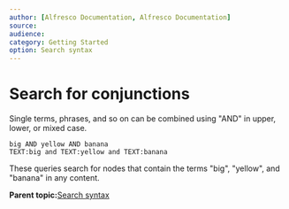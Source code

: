 ```yaml
---
author: [Alfresco Documentation, Alfresco Documentation]
source: 
audience: 
category: Getting Started
option: Search syntax
---
```


# Search for conjunctions

Single terms, phrases, and so on can be combined using "AND" in upper, lower, or mixed case.

```
big AND yellow AND banana
TEXT:big and TEXT:yellow and TEXT:banana
```

These queries search for nodes that contain the terms "big", "yellow", and "banana" in any content.

**Parent topic:**[Search syntax](../concepts/rm-searchsyntax-intro.md)

